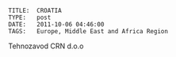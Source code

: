    
    TITLE: 	CROATIA	
    TYPE: 	post	
    DATE: 	2011-10-06 04:46:00	
    TAGS: 	Europe, Middle East and Africa Region	




Tehnozavod CRN d.o.o



